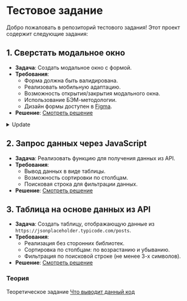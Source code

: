 # Тестовое задание

Добро пожаловать в репозиторий тестового задания! Этот проект содержит следующие задания:

## 1. Сверстать модальное окно
- **Задача**: Создать модальное окно с формой.
- **Требования**:
  - Форма должна быть валидирована.
  - Реализовать мобильную адаптацию.
  - Возможность открытия/закрытия модального окна.
  - Использование БЭМ-методологии.
  - Дизайн формы доступен в [Figma](https://www.figma.com/design/oH1XMoId33T2lGH0ZenGHx/%D0%A4%D0%BE%D1%80%D0%BC%D0%B0-%D0%B4%D0%BB%D1%8F-%D1%82%D0%B5%D1%81%D1%82%D0%BE%D0%B2%D0%BE%D0%B3%D0%BE-%D0%B7%D0%B0%D0%B4%D0%B0%D0%BD%D0%B8%D1%8F?node-id=1-5&node-type=frame&t=joLA2ibtC3ilRBpJ-0).
- **Решение**: [Смотреть решение](https://AlexanderKoldin.github.io/test-assignment/practice/practice-1/)

<details>
<summary>Update</summary>

### Основные функции

### 1. Форматирование телефонного номера

- При вводе номера телефона выполняется его автоматическое форматирование. Код обрабатывает ввод, убирая все символы, кроме цифр, и добавляет код страны, если он не указан.

### 2. Валидация формы

Форма проверяется на заполненность полей и корректность введенных данных. Код включает в себя проверки на валидность номера телефона и адреса электронной почты, а также на наличие значений в других полях.

### 3. Загрузка аватара

Обрабатывается процесс загрузки изображения аватара с предварительным просмотром. 

### 4. Удаление аватара

Реализована функция удаления аватара, которая возвращает изображение к значению по умолчанию и восстанавливает элементы интерфейса для повторной загрузки.

## Заключение

Этот код обеспечивает полную функциональность для модального окна, включая открытие, закрытие, валидацию формы и загрузку аватара. 

</details>



## 2. Запрос данных через JavaScript
- **Задача**: Реализовать функцию для получения данных из API.
- **Требования**:
  - Вывод данных в виде таблицы.
  - Возможность сортировки по столбцам.
  - Поисковая строка для фильтрации данных.
- **Решение**: [Смотреть решение](https://AlexanderKoldin.github.io/test-assignment/practice/practice-2/)

## 3. Таблица на основе данных из API
- **Задача**: Создать таблицу, отображающую данные из `https://jsonplaceholder.typicode.com/posts`.
- **Требования**:
  - Реализация без сторонних библиотек.
  - Сортировка по столбцам: по возрастанию и убыванию.
  - Фильтрация по поисковой строке (не менее 3-х символов).
- **Решение**: [Смотреть решение](https://AlexanderKoldin.github.io/test-assignment/practice/practice-3/)

### Теория
Теоретическое задание
[Что выводит данный код](https://github.com/AlexanderKoldin/test-assignment/blob/main/theory/theory-1/answer.md)

